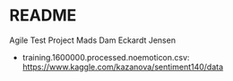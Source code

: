 # README

Agile Test Project
Mads Dam Eckardt Jensen


* training.1600000.processed.noemoticon.csv: https://www.kaggle.com/kazanova/sentiment140/data
